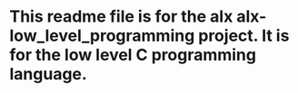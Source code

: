 # This readme file is for the alx alx-low_level_programming project. It is for the low level C programming language. 
